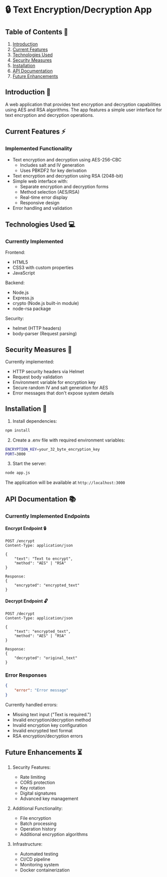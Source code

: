 # 🔒 Text Encryption/Decryption App

## Table of Contents 📑
1. [Introduction](#introduction-)
2. [Current Features](#current-features-)
3. [Technologies Used](#technologies-used-)
4. [Security Measures](#security-measures-)
5. [Installation](#installation-)
6. [API Documentation](#api-documentation-)
7. [Future Enhancements](#future-enhancements-)

## Introduction 📘
A web application that provides text encryption and decryption capabilities using AES and RSA algorithms. The app features a simple user interface for text encryption and decryption operations.

## Current Features ⚡
### Implemented Functionality
- Text encryption and decryption using AES-256-CBC
  - Includes salt and IV generation
  - Uses PBKDF2 for key derivation
- Text encryption and decryption using RSA (2048-bit)
- Simple web interface with:
  - Separate encryption and decryption forms
  - Method selection (AES/RSA)
  - Real-time error display
  - Responsive design
- Error handling and validation

## Technologies Used 💻
### Currently Implemented

Frontend:
- HTML5
- CSS3 with custom properties
- JavaScript

Backend:
- Node.js
- Express.js
- crypto (Node.js built-in module)
- node-rsa package

Security:
- helmet (HTTP headers)
- body-parser (Request parsing)

## Security Measures 🔐
Currently implemented:
- HTTP security headers via Helmet
- Request body validation
- Environment variable for encryption key
- Secure random IV and salt generation for AES
- Error messages that don't expose system details

## Installation 🚀
1. Install dependencies:
```bash
npm install
```

2. Create a .env file with required environment variables:
```bash
ENCRYPTION_KEY=your_32_byte_encryption_key
PORT=3000
```

3. Start the server:
```bash
node app.js
```

The application will be available at `http://localhost:3000`

## API Documentation 📚
### Currently Implemented Endpoints

#### Encrypt Endpoint 🔒
```http
POST /encrypt
Content-Type: application/json

{
    "text": "Text to encrypt",
    "method": "AES" | "RSA"
}

Response:
{
    "encrypted": "encrypted_text"
}
```

#### Decrypt Endpoint 🔓
```http
POST /decrypt
Content-Type: application/json

{
    "text": "encrypted_text",
    "method": "AES" | "RSA"
}

Response:
{
    "decrypted": "original_text"
}
```

### Error Responses
```json
{
    "error": "Error message"
}
```

Currently handled errors:
- Missing text input ("Text is required.")
- Invalid encryption/decryption method
- Invalid encryption key configuration
- Invalid encrypted text format
- RSA encryption/decryption errors

## Future Enhancements ⏳

1. Security Features:
   - Rate limiting
   - CORS protection
   - Key rotation
   - Digital signatures
   - Advanced key management

2. Additional Functionality:
   - File encryption
   - Batch processing
   - Operation history
   - Additional encryption algorithms

3. Infrastructure:
   - Automated testing
   - CI/CD pipeline
   - Monitoring system
   - Docker containerization